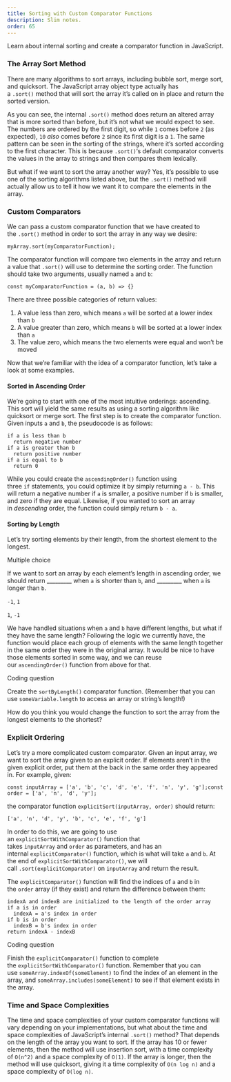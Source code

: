 ```yaml
---
title: Sorting with Custom Comparator Functions
description: Slim notes.
order: 65
---
```


Learn about internal sorting and create a comparator function in JavaScript.

### The Array Sort Method

There are many algorithms to sort arrays, including bubble sort, merge sort, and quicksort. The JavaScript array object type actually has a `.sort()` method that will sort the array it’s called on in place and return the sorted version.



As you can see, the internal `.sort()` method does return an altered array that is more sorted than before, but it’s not what we would expect to see. The numbers are ordered by the first digit, so while `1` comes before `2` (as expected), `10` _also_ comes before `2` since its first digit is a `1`. The same pattern can be seen in the sorting of the strings, where it’s sorted according to the first character. This is because `.sort()`‘s default comparator converts the values in the array to strings and then compares them lexically.

But what if we want to sort the array another way? Yes, it’s possible to use one of the sorting algorithms listed above, but the `.sort()` method will actually allow us to tell it how we want it to compare the elements in the array.

### Custom Comparators

We can pass a custom comparator function that we have created to the `.sort()` method in order to sort the array in any way we desire:

```
myArray.sort(myComparatorFunction);
```

The comparator function will compare two elements in the array and return a value that `.sort()` will use to determine the sorting order. The function should take two arguments, usually named `a` and `b`:

```
const myComparatorFunction = (a, b) => {}
```

There are three possible categories of return values:

1. A value less than zero, which means `a` will be sorted at a lower index than `b`
2. A value greater than zero, which means `b` will be sorted at a lower index than `a`
3. The value zero, which means the two elements were equal and won’t be moved

Now that we’re familiar with the idea of a comparator function, let’s take a look at some examples.

#### Sorted in Ascending Order

We’re going to start with one of the most intuitive orderings: ascending. This sort will yield the same results as using a sorting algorithm like quicksort or merge sort. The first step is to create the comparator function. Given inputs `a` and `b`, the pseudocode is as follows:

```pseudo
if a is less than b
  return negative number
if a is greater than b
  return positive number
if a is equal to b
  return 0
```

While you could create the `ascendingOrder()` function using three `if` statements, you could optimize it by simply returning `a - b`. This will return a negative number if `a` is smaller, a positive number if `b` is smaller, and zero if they are equal. Likewise, if you wanted to sort an array in _descending_ order, the function could simply return `b - a`.

#### Sorting by Length

Let’s try sorting elements by their length, from the shortest element to the longest.

Multiple choice

If we want to sort an array by each element’s length in ascending order, we should return _________ when `a` is shorter than `b`, and _________ when `a` is longer than `b`.

`-1`, `1`

`1`, `-1`

We have handled situations when `a` and `b` have different lengths, but what if they have the same length? Following the logic we currently have, the function would place each group of elements with the same length together in the same order they were in the original array. It would be nice to have those elements sorted in some way, and we can reuse our `ascendingOrder()` function from above for that.

Coding question

Create the `sortByLength()` comparator function. (Remember that you can use `someVariable.length` to access an array or string’s length!)

How do you think you would change the function to sort the array from the longest elements to the shortest?

### Explicit Ordering

Let’s try a more complicated custom comparator. Given an input array, we want to sort the array given to an explicit order. If elements aren’t in the given explicit order, put them at the back in the same order they appeared in. For example, given:

```
const inputArray = ['a', 'b', 'c', 'd', 'e', 'f', 'n', 'y', 'g'];const order = ['a', 'n', 'd', 'y'];
```

the comparator function `explicitSort(inputArray, order)` should return:

```
['a', 'n', 'd', 'y', 'b', 'c', 'e', 'f', 'g']
```

In order to do this, we are going to use an `explicitSortWithComparator()` function that takes `inputArray` and `order` as parameters, and has an internal `explicitComparator()` function, which is what will take `a` and `b`. At the end of `explicitSortWithComparator()`, we will call `.sort(explicitComparator)` on `inputArray` and return the result.

The `explicitComparator()` function will find the indices of `a` and `b` in the `order` array (if they exist) and return the difference between them:

```pseudo
indexA and indexB are initialized to the length of the order array
if a is in order
  indexA = a's index in order
if b is in order
  indexB = b's index in order
return indexA - indexB
```

Coding question

Finish the `explicitComparator()` function to complete the `explicitSortWithComparator()` function. Remember that you can use `someArray.indexOf(someElement)` to find the index of an element in the array, and `someArray.includes(someElement)` to see if that element exists in the array.

### Time and Space Complexities

The time and space complexities of your custom comparator functions will vary depending on your implementations, but what about the time and space complexities of JavaScript’s internal `.sort()` method? That depends on the length of the array you want to sort. If the array has 10 or fewer elements, then the method will use insertion sort, with a time complexity of `O(n^2)` and a space complexity of `O(1)`. If the array is longer, then the method will use quicksort, giving it a time complexity of `O(n log n)` and a space complexity of `O(log n)`.

